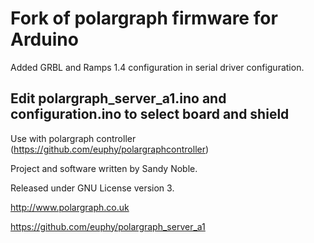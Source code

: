 Fork of polargraph firmware for Arduino 
=======================================
 
Added GRBL and Ramps 1.4 configuration in serial driver configuration.

Edit polargraph_server_a1.ino and configuration.ino to select board and shield
------------------------------------------------------------------------------


Use with polargraph controller (https://github.com/euphy/polargraphcontroller)

Project and software written by Sandy Noble.

Released under GNU License version 3.

http://www.polargraph.co.uk

https://github.com/euphy/polargraph_server_a1
